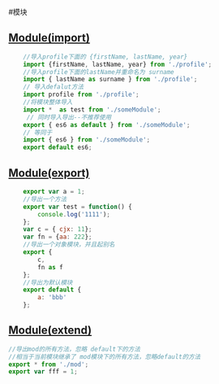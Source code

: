 #模块

## [Module(import)](./index.es6)

``` javascript
	//导入profile下面的 {firstName, lastName, year}
    import {firstName, lastName, year} from './profile';
    //导入profile下面的lastName并重命名为 surname
    import { lastName as surname } from './profile';
    // 导入defalut方法
    import profile from './profile';
    //将模块整体导入
    import *  as test from './someModule';
     // 同时导入导出--不推荐使用
    export { es6 as default } from './someModule';
    // 等同于
    import { es6 } from './someModule';
    export default es6;

```

## [Module(export)](./mod.es6)
``` javascript
	export var a = 1;
	//导出一个方法
	export var test = function() {
	    console.log('1111');
	};
	var c = { cjx: 11};
	var fn = {aa: 222};
	//导出一个对象模块，并且起别名
	export {
	    c,
	    fn as f
	};
	//导出为默认模块
	export default {
	    a: 'bbb'
	};

```

## [Module(extend)](./extends.es6)

``` javascript
//导出mod的所有方法，忽略 default下的方法 
//相当于当前模块继承了 mod模块下的所有方法，忽略default的方法
export * from './mod';
export var fff = 1;
```

